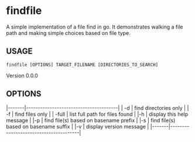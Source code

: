 # findfile

A simple implementation of a file find in go. It demonstrates walking a file path and making simple choices based on file type.


## USAGE 

	findfile [OPTIONS] TARGET_FILENAME [DIRECTORIES_TO_SEARCH]

Version 0.0.0

## OPTIONS

|-------|---------------------------------------|
| -d    | find directories only                 |
| -f    | find files only                       |
| -full	| list full path for files found        |
|-h     | display this help message             |
|-p     | find file(s) based on basename prefix |
|-s     | find file(s) based on basename suffix |
|-v     | display version message               |
|-------|---------------------------------------|


